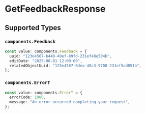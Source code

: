 # GetFeedbackResponse


## Supported Types

### `components.Feedback`

```typescript
const value: components.Feedback = {
  uuid: "123e4567-b440-49ef-89fd-231ef48e504b",
  editDate: "2025-08-01 12:00:00",
  relatedObjectUuid: "123e4567-0dea-48c3-9700-231ef5ad851b",
};
```

### `components.ErrorT`

```typescript
const value: components.ErrorT = {
  errorCode: 1000,
  message: "An error occurred completing your request",
};
```

